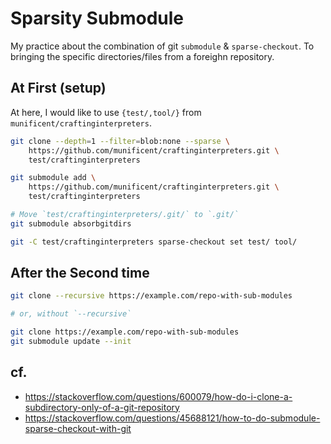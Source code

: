 # Sparsity Submodule

My practice about the combination of git `submodule` & `sparse-checkout`.
To bringing the specific directories/files from a foreighn repository.

## At First (setup)

At here, I would like to use `{test/,tool/}` from `munificent/craftinginterpreters`.

```bash
git clone --depth=1 --filter=blob:none --sparse \
	https://github.com/munificent/craftinginterpreters.git \
	test/craftinginterpreters

git submodule add \
	https://github.com/munificent/craftinginterpreters.git \
	test/craftinginterpreters

# Move `test/craftinginterpreters/.git/` to `.git/`
git submodule absorbgitdirs

git -C test/craftinginterpreters sparse-checkout set test/ tool/
```

## After the Second time

```bash
git clone --recursive https://example.com/repo-with-sub-modules

# or, without `--recursive`

git clone https://example.com/repo-with-sub-modules
git submodule update --init
```

## cf.

- <https://stackoverflow.com/questions/600079/how-do-i-clone-a-subdirectory-only-of-a-git-repository>
- <https://stackoverflow.com/questions/45688121/how-to-do-submodule-sparse-checkout-with-git>
